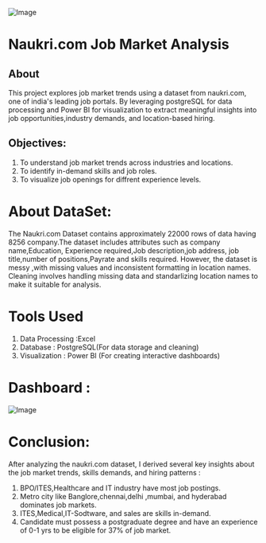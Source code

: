 ![Image](https://github.com/user-attachments/assets/19d4a674-c81f-4d74-b4c2-86127ccbc1db)
# Naukri.com Job Market Analysis
## About
This project explores job market trends using a dataset from naukri.com, one of india's leading job portals. By leveraging postgreSQL for data processing and Power BI for visualization to extract meaningful insights into job opportunities,industry demands, and location-based hiring.
## Objectives:
 1. To understand job market trends across industries and locations.
 2. To identify in-demand skills and job roles.
 3. To visualize job openings for diffrent experience levels.
# About DataSet:
The Naukri.com Dataset contains approximately 22000 rows of data having 8256 company.The dataset includes attributes such as company name,Education, Experience required,Job description,job address, job title,number of positions,Payrate and skills required. However, the dataset is messy ,with missing values and  inconsistent formatting in location names. Cleaning involves handling missing data and standarlizing location names to make it suitable for analysis.
# Tools Used
 1. Data Processing  :Excel
 2. Database         : PostgreSQL(For data storage and cleaning)
 3. Visualization    : Power BI (For creating interactive dashboards)

# Dashboard  :
![Image](https://github.com/user-attachments/assets/7f73d0a3-d6ab-434c-835b-ff28f64dd533)
# Conclusion:
After analyzing the naukri.com dataset, I derived several key insights about the job market trends, skills demands, and hiring patterns :
 1. BPO/ITES,Healthcare and IT industry have most job postings.
 2. Metro city like Banglore,chennai,delhi ,mumbai, and hyderabad dominates job markets.
 3. ITES,Medical,IT-Sodtware, and sales are skills in-demand.
 4. Candidate must possess a postgraduate degree and have an experience of 0-1 yrs to be eligible for 37% of job market. 
    
